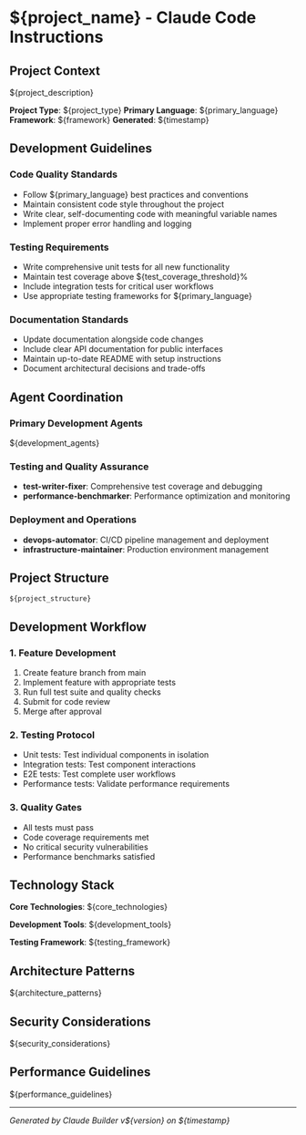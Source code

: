 # ${project_name} - Claude Code Instructions

## Project Context

${project_description}

**Project Type**: ${project_type}
**Primary Language**: ${primary_language}
**Framework**: ${framework}
**Generated**: ${timestamp}

## Development Guidelines

### Code Quality Standards

- Follow ${primary_language} best practices and conventions
- Maintain consistent code style throughout the project
- Write clear, self-documenting code with meaningful variable names
- Implement proper error handling and logging

### Testing Requirements

- Write comprehensive unit tests for all new functionality
- Maintain test coverage above ${test_coverage_threshold}%
- Include integration tests for critical user workflows
- Use appropriate testing frameworks for ${primary_language}

### Documentation Standards

- Update documentation alongside code changes
- Include clear API documentation for public interfaces
- Maintain up-to-date README with setup instructions
- Document architectural decisions and trade-offs

## Agent Coordination

### Primary Development Agents

${development_agents}

### Testing and Quality Assurance

- **test-writer-fixer**: Comprehensive test coverage and debugging
- **performance-benchmarker**: Performance optimization and monitoring

### Deployment and Operations

- **devops-automator**: CI/CD pipeline management and deployment
- **infrastructure-maintainer**: Production environment management

## Project Structure

```text
${project_structure}
```

## Development Workflow

### 1. Feature Development

1. Create feature branch from main
2. Implement feature with appropriate tests
3. Run full test suite and quality checks
4. Submit for code review
5. Merge after approval

### 2. Testing Protocol

- Unit tests: Test individual components in isolation
- Integration tests: Test component interactions
- E2E tests: Test complete user workflows
- Performance tests: Validate performance requirements

### 3. Quality Gates

- All tests must pass
- Code coverage requirements met
- No critical security vulnerabilities
- Performance benchmarks satisfied

## Technology Stack

**Core Technologies**:
${core_technologies}

**Development Tools**:
${development_tools}

**Testing Framework**:
${testing_framework}

## Architecture Patterns

${architecture_patterns}

## Security Considerations

${security_considerations}

## Performance Guidelines

${performance_guidelines}

---

*Generated by Claude Builder v${version} on ${timestamp}*
